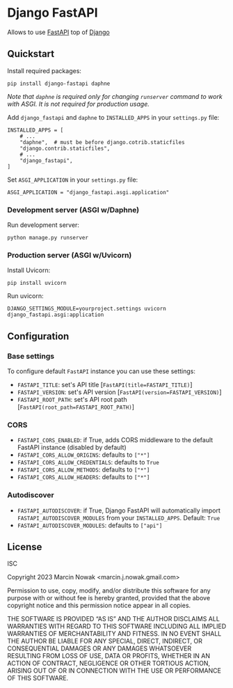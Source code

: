 # Django FastAPI

Allows to use [FastAPI](fastapi.tiangolo.com/) top of
[Django](https://www.djangoproject.com/)

## Quickstart

Install required packages:

`pip install django-fastapi daphne`

*Note that `daphne` is required only for changing `runserver` command to
work with ASGI. It is not required for production usage.*

Add `django_fastapi` and `daphne` to `INSTALLED_APPS` in your `settings.py` file:

```
INSTALLED_APPS = [
    # ...
    "daphne",  # must be before django.cotrib.staticfiles
    "django.contrib.staticfiles",
    # ...
    "django_fastapi",
]
```

Set `ASGI_APPLICATION` in your `settings.py` file:

```
ASGI_APPLICATION = "django_fastapi.asgi.application"
```

### Development server (ASGI w/Daphne)

Run development server:

```
python manage.py runserver
```

### Production server (ASGI w/Uvicorn)

Install Uvicorn:

```
pip install uvicorn
```

Run uvicorn:

```
DJANGO_SETTINGS_MODULE=yourproject.settings uvicorn django_fastapi.asgi:application
```


## Configuration

### Base settings

To configure default `FastAPI` instance you can use these settings:

 * `FASTAPI_TITLE`: set's API title [`FastAPI(title=FASTAPI_TITLE)`]
 * `FASTAPI_VERSION`: set's API version [`FastAPI(version=FASTAPI_VERSION)`]
 * `FASTAPI_ROOT_PATH`: set's API root path [`FastAPI(root_path=FASTAPI_ROOT_PATH)`]

### CORS

 * `FASTAPI_CORS_ENABLED`: if True, adds CORS middleware to the default
   FastAPI instance (disabled by default)
 * `FASTAPI_CORS_ALLOW_ORIGINS`: defaults to `["*"]`
 * `FASTAPI_CORS_ALLOW_CREDENTIALS`: defaults to `True`
 * `FASTAPI_CORS_ALLOW_METHODS`: defaults to `["*"]`
 * `FASTAPI_CORS_ALLOW_HEADERS`: defaults to `["*"]`

### Autodiscover

 * `FASTAPI_AUTODISCOVER`: if True, Django FastAPI will automatically
   import `FASTAPI_AUTODISCOVER_MODULES` from your `INSTALLED_APPS`.
   Default: `True`
 * `FASTAPI_AUTODISCOVER_MODULES`: defaults to `["api"]`

## License

ISC

Copyright 2023 Marcin Nowak <marcin.j.nowak.gmail.com>

Permission to use, copy, modify, and/or distribute this software for any purpose with or without fee is hereby granted, provided that the above copyright notice and this permission notice appear in all copies.

THE SOFTWARE IS PROVIDED “AS IS” AND THE AUTHOR DISCLAIMS ALL WARRANTIES WITH REGARD TO THIS SOFTWARE INCLUDING ALL IMPLIED WARRANTIES OF MERCHANTABILITY AND FITNESS. IN NO EVENT SHALL THE AUTHOR BE LIABLE FOR ANY SPECIAL, DIRECT, INDIRECT, OR CONSEQUENTIAL DAMAGES OR ANY DAMAGES WHATSOEVER RESULTING FROM LOSS OF USE, DATA OR PROFITS, WHETHER IN AN ACTION OF CONTRACT, NEGLIGENCE OR OTHER TORTIOUS ACTION, ARISING OUT OF OR IN CONNECTION WITH THE USE OR PERFORMANCE OF THIS SOFTWARE.
